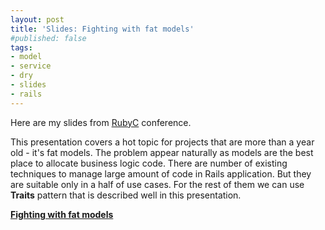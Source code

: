 ```yaml
--- 
layout: post
title: 'Slides: Fighting with fat models'
#published: false
tags: 
- model
- service
- dry
- slides
- rails
---
```


Here are my slides from [RubyC](http://rubyc.eu) conference.

This presentation covers a hot topic for projects that are more than a year old - it's fat models. The problem appear naturally as models are the best place to allocate business logic code. There are number of existing techniques to manage large amount of code in Rails application. But they are suitable only in a half of use cases. For the rest of them we can use **Traits** pattern that is described well in this presentation.

**[Fighting with fat models](http://gusiev.com/slides/fighting_fat_models/static)**
<!--more-->
